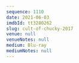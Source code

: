 ```yaml
---
sequence: 1110
date: 2021-06-03
imdbId: tt3280262
slug: cult-of-chucky-2017
venue: null
venueNotes: null
medium: Blu-ray
mediumNotes: null
---
```

